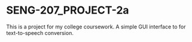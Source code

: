 # SENG-207_PROJECT-2a
This is a project for my college coursework. A simple GUI interface to for text-to-speech conversion. 
